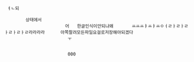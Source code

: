      ㅕㄴ되
        
            상태에서
                           어   한글인식이안되냐왜       ㅛㅛㅛㅑㅛㅑㅛㅇㅓㄹㅏㄹㅏㄹㅏㄹㅏㄹㅏㄹ라라라라      아쪽팔려모든파일요걸로저장해야되겠다
                            ㅜ
                            
                            
                            000
    
